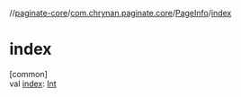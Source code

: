 //[paginate-core](../../../index.md)/[com.chrynan.paginate.core](../index.md)/[PageInfo](index.md)/[index](--index--.md)

# index

[common]\
val [index](--index--.md): [Int](https://kotlinlang.org/api/latest/jvm/stdlib/kotlin/-int/index.html)
